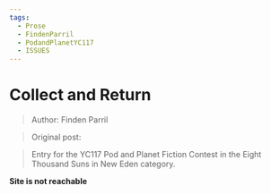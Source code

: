 ```yaml
---
tags:
  - Prose
  - FindenParril
  - PodandPlanetYC117
  - ISSUES
---
```


# Collect and Return

> Author: Finden Parril

> Original post:

> Entry for the YC117 Pod and Planet Fiction Contest in the Eight Thousand Suns in New Eden category.

**Site is not reachable**